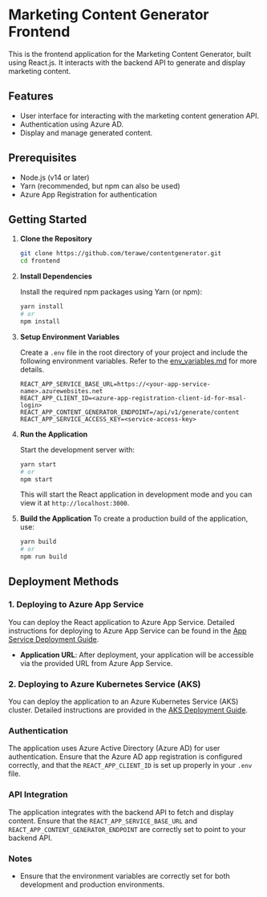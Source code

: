 # Marketing Content Generator Frontend

This is the frontend application for the Marketing Content Generator, built using React.js. It interacts with the backend API to generate and display marketing content.

## Features

- User interface for interacting with the marketing content generation API.
- Authentication using Azure AD.
- Display and manage generated content.

## Prerequisites

- Node.js (v14 or later)
- Yarn (recommended, but npm can also be used)
- Azure App Registration for authentication

## Getting Started

1. **Clone the Repository**

   ```bash
   git clone https://github.com/terawe/contentgenerator.git
   cd frontend
   ```
2. **Install Dependencies**

   Install the required npm packages using Yarn (or npm):
    ```bash
   yarn install
    # or
    npm install
    ```
3. **Setup Environment Variables**

   Create a `.env` file in the root directory of your project and include the following environment variables. Refer to the [env_variables.md](env_variables.md) for more details.
    ```properties
    REACT_APP_SERVICE_BASE_URL=https://<your-app-service-name>.azurewebsites.net
    REACT_APP_CLIENT_ID=<azure-app-registration-client-id-for-msal-login>
    REACT_APP_CONTENT_GENERATOR_ENDPOINT=/api/v1/generate/content
    REACT_APP_SERVICE_ACCESS_KEY=<service-access-key>
    ```
4. **Run the Application**

    Start the development server with:
    ```bash
    yarn start
    # or
    npm start
    ```
   This will start the React application in development mode and you can view it at `http://localhost:3000`.

5. **Build the Application**
   To create a production build of the application, use:
    ```bash
    yarn build
    # or
    npm run build
    ```
## Deployment Methods
### 1. Deploying to Azure App Service
You can deploy the React application to Azure App Service. Detailed instructions for deploying to Azure App Service can be found in the [App Service Deployment Guide](app_service.md).
* **Application URL**: After deployment, your application will be accessible via the provided URL from Azure App Service.

### 2. Deploying to Azure Kubernetes Service (AKS)

You can deploy the application to an Azure Kubernetes Service (AKS) cluster. Detailed instructions are provided in the [AKS Deployment Guide](aks.md).

### Authentication
The application uses Azure Active Directory (Azure AD) for user authentication. Ensure that the Azure AD app registration is configured correctly, and that the `REACT_APP_CLIENT_ID` is set up properly in your `.env` file.

### API Integration
The application integrates with the backend API to fetch and display content. Ensure that the `REACT_APP_SERVICE_BASE_URL` and `REACT_APP_CONTENT_GENERATOR_ENDPOINT` are correctly set to point to your backend API.

### Notes
* Ensure that the environment variables are correctly set for both development and production environments.

